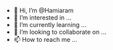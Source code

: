 - 👋 Hi, I’m @Hamiaram
- 👀 I’m interested in ...
- 🌱 I’m currently learning ...
- 💞️ I’m looking to collaborate on ...
- 📫 How to reach me ...

<!---
Hamiaram/Hamiaram is a ✨ special ✨ repository because its `README.md` (this file) appears on your GitHub profile.
You can click the Preview link to take a look at your changes.
--->
